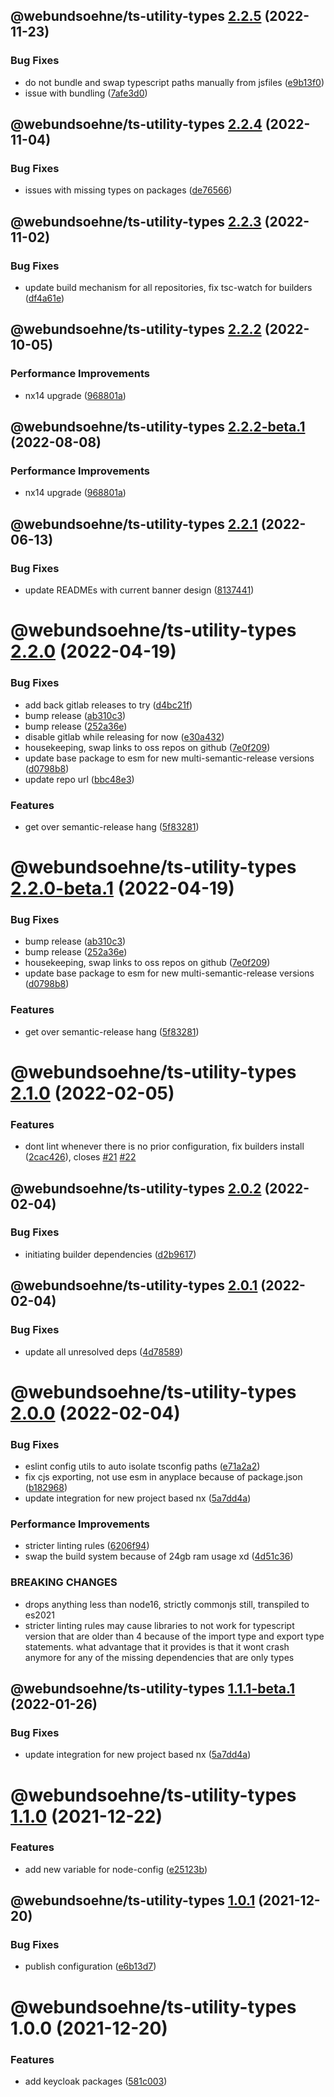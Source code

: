 ## @webundsoehne/ts-utility-types [2.2.5](https://gitlab.tailored-apps.com/bdsm/nx-skeleton/compare/@webundsoehne/ts-utility-types@2.2.4...@webundsoehne/ts-utility-types@2.2.5) (2022-11-23)


### Bug Fixes

* do not bundle and swap typescript paths manually from jsfiles ([e9b13f0](https://gitlab.tailored-apps.com/bdsm/nx-skeleton/commit/e9b13f07eed2c3648bb5b3370f731daaef1377b1))
* issue with bundling ([7afe3d0](https://gitlab.tailored-apps.com/bdsm/nx-skeleton/commit/7afe3d035343c5dd19d0c5fe962888e7492f3b68))

## @webundsoehne/ts-utility-types [2.2.4](https://gitlab.tailored-apps.com/bdsm/nx-skeleton/compare/@webundsoehne/ts-utility-types@2.2.3...@webundsoehne/ts-utility-types@2.2.4) (2022-11-04)


### Bug Fixes

* issues with missing types on packages ([de76566](https://gitlab.tailored-apps.com/bdsm/nx-skeleton/commit/de76566d5010c050398723c812a6761f9b63a4de))

## @webundsoehne/ts-utility-types [2.2.3](https://gitlab.tailored-apps.com/bdsm/nx-skeleton/compare/@webundsoehne/ts-utility-types@2.2.2...@webundsoehne/ts-utility-types@2.2.3) (2022-11-02)


### Bug Fixes

* update build mechanism for all repositories, fix tsc-watch for builders ([df4a61e](https://gitlab.tailored-apps.com/bdsm/nx-skeleton/commit/df4a61ed8ab9b15a76089f22daadb33acfa693fe))

## @webundsoehne/ts-utility-types [2.2.2](https://gitlab.tailored-apps.com/bdsm/nx-skeleton/compare/@webundsoehne/ts-utility-types@2.2.1...@webundsoehne/ts-utility-types@2.2.2) (2022-10-05)


### Performance Improvements

* nx14 upgrade ([968801a](https://gitlab.tailored-apps.com/bdsm/nx-skeleton/commit/968801a20dc1978c5baf7dfa71f21375e59809e9))

## @webundsoehne/ts-utility-types [2.2.2-beta.1](https://gitlab.tailored-apps.com/bdsm/nx-skeleton/compare/@webundsoehne/ts-utility-types@2.2.1...@webundsoehne/ts-utility-types@2.2.2-beta.1) (2022-08-08)


### Performance Improvements

* nx14 upgrade ([968801a](https://gitlab.tailored-apps.com/bdsm/nx-skeleton/commit/968801a20dc1978c5baf7dfa71f21375e59809e9))

## @webundsoehne/ts-utility-types [2.2.1](https://gitlab.tailored-apps.com/bdsm/nx-skeleton/compare/@webundsoehne/ts-utility-types@2.2.0...@webundsoehne/ts-utility-types@2.2.1) (2022-06-13)

### Bug Fixes

- update READMEs with current banner design ([8137441](https://gitlab.tailored-apps.com/bdsm/nx-skeleton/commit/81374413da1208ea66b3e86f89771dfbd966dfbb))

# @webundsoehne/ts-utility-types [2.2.0](https://gitlab.tailored-apps.com/bdsm/nx-skeleton/compare/@webundsoehne/ts-utility-types@2.1.0...@webundsoehne/ts-utility-types@2.2.0) (2022-04-19)

### Bug Fixes

- add back gitlab releases to try ([d4bc21f](https://gitlab.tailored-apps.com/bdsm/nx-skeleton/commit/d4bc21f7667f3fda4ccb6c8173ce7667d8fd372e))
- bump release ([ab310c3](https://gitlab.tailored-apps.com/bdsm/nx-skeleton/commit/ab310c3c2f0db48bdbf9fff9c31ff4f171055e01))
- bump release ([252a36e](https://gitlab.tailored-apps.com/bdsm/nx-skeleton/commit/252a36ee2e5f7847eb4d01138c32a82cf3614054))
- disable gitlab while releasing for now ([e30a432](https://gitlab.tailored-apps.com/bdsm/nx-skeleton/commit/e30a43247f725b38fd59a7634c71c85d52331291))
- housekeeping, swap links to oss repos on github ([7e0f209](https://gitlab.tailored-apps.com/bdsm/nx-skeleton/commit/7e0f2093cf8c9afddd3d2f9228ec81896eb2d5e6))
- update base package to esm for new multi-semantic-release versions ([d0798b8](https://gitlab.tailored-apps.com/bdsm/nx-skeleton/commit/d0798b822e3f25968a573712b998a189292159c7))
- update repo url ([bbc48e3](https://gitlab.tailored-apps.com/bdsm/nx-skeleton/commit/bbc48e30f42691ef3513eb47b0776b9658409bc1))

### Features

- get over semantic-release hang ([5f83281](https://gitlab.tailored-apps.com/bdsm/nx-skeleton/commit/5f83281a01242f536ce2b57a98f049c42c6684ab))

# @webundsoehne/ts-utility-types [2.2.0-beta.1](https://gitlab.tailored-apps.com/bdsm/nx-skeleton/compare/@webundsoehne/ts-utility-types@2.1.0...@webundsoehne/ts-utility-types@2.2.0-beta.1) (2022-04-19)

### Bug Fixes

- bump release ([ab310c3](https://gitlab.tailored-apps.com/bdsm/nx-skeleton/commit/ab310c3c2f0db48bdbf9fff9c31ff4f171055e01))
- bump release ([252a36e](https://gitlab.tailored-apps.com/bdsm/nx-skeleton/commit/252a36ee2e5f7847eb4d01138c32a82cf3614054))
- housekeeping, swap links to oss repos on github ([7e0f209](https://gitlab.tailored-apps.com/bdsm/nx-skeleton/commit/7e0f2093cf8c9afddd3d2f9228ec81896eb2d5e6))
- update base package to esm for new multi-semantic-release versions ([d0798b8](https://gitlab.tailored-apps.com/bdsm/nx-skeleton/commit/d0798b822e3f25968a573712b998a189292159c7))

### Features

- get over semantic-release hang ([5f83281](https://gitlab.tailored-apps.com/bdsm/nx-skeleton/commit/5f83281a01242f536ce2b57a98f049c42c6684ab))

# @webundsoehne/ts-utility-types [2.1.0](https://github.com/tailoredmedia/backend-nx-skeleton/compare/@webundsoehne/ts-utility-types@2.0.2...@webundsoehne/ts-utility-types@2.1.0) (2022-02-05)

### Features

- dont lint whenever there is no prior configuration, fix builders install ([2cac426](https://github.com/tailoredmedia/backend-nx-skeleton/commit/2cac4262018cbad0ae0bb172275fcbe31b981fae)), closes [#21](https://github.com/tailoredmedia/backend-nx-skeleton/issues/21) [#22](https://github.com/tailoredmedia/backend-nx-skeleton/issues/22)

## @webundsoehne/ts-utility-types [2.0.2](https://github.com/tailoredmedia/backend-nx-skeleton/compare/@webundsoehne/ts-utility-types@2.0.1...@webundsoehne/ts-utility-types@2.0.2) (2022-02-04)

### Bug Fixes

- initiating builder dependencies ([d2b9617](https://github.com/tailoredmedia/backend-nx-skeleton/commit/d2b961712580fbed82de82058976dfd58b841457))

## @webundsoehne/ts-utility-types [2.0.1](https://github.com/tailoredmedia/backend-nx-skeleton/compare/@webundsoehne/ts-utility-types@2.0.0...@webundsoehne/ts-utility-types@2.0.1) (2022-02-04)

### Bug Fixes

- update all unresolved deps ([4d78589](https://github.com/tailoredmedia/backend-nx-skeleton/commit/4d7858994fae5835df5fb44f89e8b0dd1afc6bdb))

# @webundsoehne/ts-utility-types [2.0.0](https://github.com/tailoredmedia/backend-nx-skeleton/compare/@webundsoehne/ts-utility-types@1.1.0...@webundsoehne/ts-utility-types@2.0.0) (2022-02-04)

### Bug Fixes

- eslint config utils to auto isolate tsconfig paths ([e71a2a2](https://github.com/tailoredmedia/backend-nx-skeleton/commit/e71a2a29cd05677bf635ab580842bf4e57aeac21))
- fix cjs exporting, not use esm in anyplace because of package.json ([b182968](https://github.com/tailoredmedia/backend-nx-skeleton/commit/b182968fc9ec27c8f3e985b9b6fe011da8c0d64b))
- update integration for new project based nx ([5a7dd4a](https://github.com/tailoredmedia/backend-nx-skeleton/commit/5a7dd4a938b2755c2c209c55581a6b7eced41ab5))

### Performance Improvements

- stricter linting rules ([6206f94](https://github.com/tailoredmedia/backend-nx-skeleton/commit/6206f94c7dd0be4b9fee2be21559bcae3afc0949))
- swap the build system because of 24gb ram usage xd ([4d51c36](https://github.com/tailoredmedia/backend-nx-skeleton/commit/4d51c36c266ae64c82c4387190a72077d8a0976c))

### BREAKING CHANGES

- drops anything less than node16, strictly commonjs still, transpiled to es2021
- stricter linting rules may cause libraries to not work for typescript version that are older than 4 because of the import type and export type statements. what advantage that it provides is that it wont crash anymore for any of the missing dependencies that are only types

## @webundsoehne/ts-utility-types [1.1.1-beta.1](https://github.com/tailoredmedia/backend-nx-skeleton/compare/@webundsoehne/ts-utility-types@1.1.0...@webundsoehne/ts-utility-types@1.1.1-beta.1) (2022-01-26)

### Bug Fixes

- update integration for new project based nx ([5a7dd4a](https://github.com/tailoredmedia/backend-nx-skeleton/commit/5a7dd4a938b2755c2c209c55581a6b7eced41ab5))

# @webundsoehne/ts-utility-types [1.1.0](https://github.com/tailoredmedia/backend-nx-skeleton/compare/@webundsoehne/ts-utility-types@1.0.1...@webundsoehne/ts-utility-types@1.1.0) (2021-12-22)

### Features

- add new variable for node-config ([e25123b](https://github.com/tailoredmedia/backend-nx-skeleton/commit/e25123b176a1129c3cf5c20f4d852b84dd5b13c6))

## @webundsoehne/ts-utility-types [1.0.1](https://github.com/tailoredmedia/backend-nx-skeleton/compare/@webundsoehne/ts-utility-types@1.0.0...@webundsoehne/ts-utility-types@1.0.1) (2021-12-20)

### Bug Fixes

- publish configuration ([e6b13d7](https://github.com/tailoredmedia/backend-nx-skeleton/commit/e6b13d7cc0e8be02d3246c72c341d37fec7161db))

# @webundsoehne/ts-utility-types 1.0.0 (2021-12-20)

### Features

- add keycloak packages ([581c003](https://github.com/tailoredmedia/backend-nx-skeleton/commit/581c0037f2367c366e92360ce15a4867fd078907))

